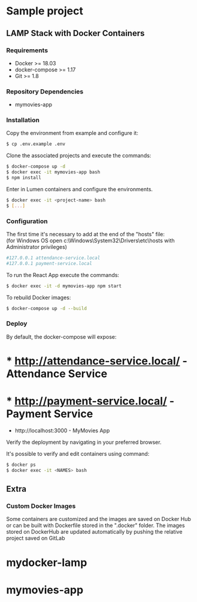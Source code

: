 # Sample project
## LAMP Stack with Docker Containers

### Requirements
 - Docker >= 18.03
 - docker-compose >= 1.17
 - Git >= 1.8

### Repository Dependencies
- mymovies-app

### Installation
Copy the environment from example and configure it:
```sh
$ cp .env.example .env
```
Clone the associated projects and execute the commands:
```sh
$ docker-compose up -d
$ docker exec -it mymovies-app bash
$ npm install
```
Enter in Lumen containers and configure the environments.
```sh
$ docker exec -it <project-name> bash
$ [...]
```

### Configuration
The first time it's necessary to add at the end of the "hosts" file: <br>
(for Windows OS open c:\Windows\System32\Drivers\etc\hosts with Administrator privileges)
```sh
#127.0.0.1 attendance-service.local
#127.0.0.1 payment-service.local
```
To run the React App execute the commands:
```sh
$ docker exec -it -d mymovies-app npm start
```

To rebuild Docker images:
```sh
$ docker-compose up -d --build
```

### Deploy
By default, the docker-compose will expose:
# * http://attendance-service.local/ - Attendance Service
# * http://payment-service.local/ - Payment Service
 * http://localhost:3000 - MyMovies App

Verify the deployment by navigating in your preferred browser.

It's possible to verify and edit containers using command:
```sh
$ docker ps
$ docker exec -it <NAMES> bash
```

## Extra
### Custom Docker Images
Some containers are customized and the images are saved on Docker Hub or can be built with Dockerfile stored in the ".docker" folder.
The images stored on DockerHub are updated automatically by pushing the relative project saved on GitLab <br>
# mydocker-lamp
# mymovies-app
